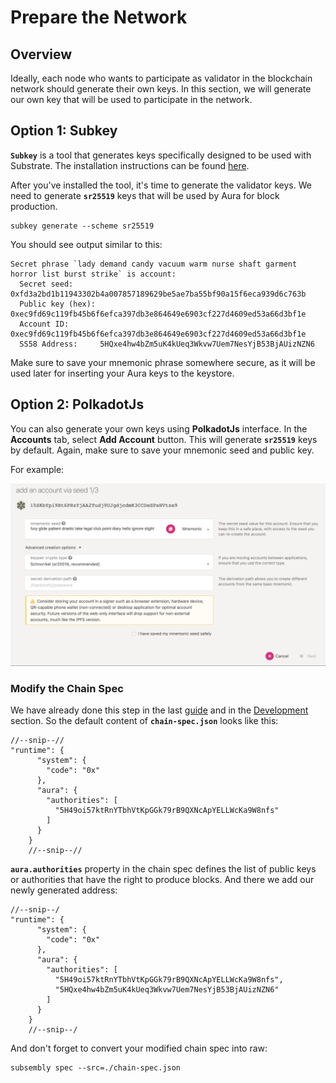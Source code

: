 # Prepare the Network

## Overview

Ideally, each node who wants to participate as validator in the blockchain network should generate their own keys. In this section, we will generate our own key that will be used to participate in the network.

## Option 1: Subkey

**`Subkey`** is a tool that generates keys specifically designed to be used with Substrate. The installation instructions can be found [here](https://substrate.dev/docs/en/knowledgebase/integrate/subkey).

After you've installed the tool, it's time to generate the validator keys. We need to generate **`sr25519`** keys that will be used by Aura for block production.

```text
subkey generate --scheme sr25519
```

You should see output similar to this:

```text
Secret phrase `lady demand candy vacuum warm nurse shaft garment horror list burst strike` is account:
  Secret seed:      0xfd3a2bd1b11943302b4a007857189629be5ae7ba55bf90a15f6eca939d6c763b
  Public key (hex): 0xec9fd69c119fb45b6f6efca397db3e864649e6903cf227d4609ed53a66d3bf1e
  Account ID:       0xec9fd69c119fb45b6f6efca397db3e864649e6903cf227d4609ed53a66d3bf1e
  SS58 Address:     5HQxe4hw4bZm5uK4kUeq3Wkvw7Uem7NesYjB53BjAUizNZN6
```

Make sure to save your mnemonic phrase somewhere secure, as it will be used later for inserting your Aura keys to the keystore.

## Option 2: PolkadotJs

You can also generate your own keys using **PolkadotJs** interface. In the **Accounts** tab, select **Add Account** button. This will generate **`sr25519`** keys by default. Again, make sure to save your mnemonic seed and public key.

For example:

![Picture 1. Account generation](../../.gitbook/assets/screenshot-2021-03-31-at-18.00.40.png)

### Modify the Chain Spec

We have already done this step in the last [guide](../create-your-first-subsembly-runtime/) and in the [Development](../../development/development.md) section. So the default content of **`chain-spec.json`** looks like this:

```text
//--snip--//
"runtime": {
      "system": {
        "code": "0x"
      },
      "aura": {
        "authorities": [
          "5H49oi57ktRnYTbhVtKpGGk79rB9QXNcApYELLWcKa9W8nfs"
        ]
      }
    }
    //--snip--//
```

**`aura.authorities`** property in the chain spec defines the list of public keys or authorities that have the right to produce blocks. And there we add our newly generated address:

```text
//--snip--/
"runtime": {
      "system": {
        "code": "0x"
      },
      "aura": {
        "authorities": [
          "5H49oi57ktRnYTbhVtKpGGk79rB9QXNcApYELLWcKa9W8nfs",
          "5HQxe4hw4bZm5uK4kUeq3Wkvw7Uem7NesYjB53BjAUizNZN6"
        ]
      }
    }
    //--snip--/
```

And don't forget to convert your modified chain spec into raw:

```text
subsembly spec --src=./chain-spec.json
```

